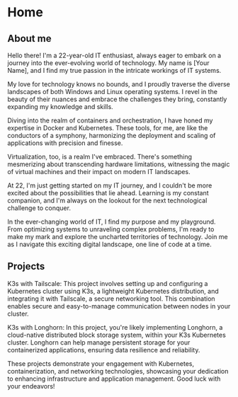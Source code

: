 # Home

## About me

Hello there! I'm a 22-year-old IT enthusiast, always eager to embark on a journey into the ever-evolving world of technology. My name is [Your Name], and I find my true passion in the intricate workings of IT systems.

My love for technology knows no bounds, and I proudly traverse the diverse landscapes of both Windows and Linux operating systems. I revel in the beauty of their nuances and embrace the challenges they bring, constantly expanding my knowledge and skills.

Diving into the realm of containers and orchestration, I have honed my expertise in Docker and Kubernetes. These tools, for me, are like the conductors of a symphony, harmonizing the deployment and scaling of applications with precision and finesse.

Virtualization, too, is a realm I've embraced. There's something mesmerizing about transcending hardware limitations, witnessing the magic of virtual machines and their impact on modern IT landscapes.

At 22, I'm just getting started on my IT journey, and I couldn't be more excited about the possibilities that lie ahead. Learning is my constant companion, and I'm always on the lookout for the next technological challenge to conquer.

In the ever-changing world of IT, I find my purpose and my playground. From optimizing systems to unraveling complex problems, I'm ready to make my mark and explore the uncharted territories of technology. Join me as I navigate this exciting digital landscape, one line of code at a time.

## Projects

K3s with Tailscale: This project involves setting up and configuring a Kubernetes cluster using K3s, a lightweight Kubernetes distribution, and integrating it with Tailscale, a secure networking tool. This combination enables secure and easy-to-manage communication between nodes in your cluster.

K3s with Longhorn: In this project, you're likely implementing Longhorn, a cloud-native distributed block storage system, within your K3s Kubernetes cluster. Longhorn can help manage persistent storage for your containerized applications, ensuring data resilience and reliability.

These projects demonstrate your engagement with Kubernetes, containerization, and networking technologies, showcasing your dedication to enhancing infrastructure and application management. Good luck with your endeavors!